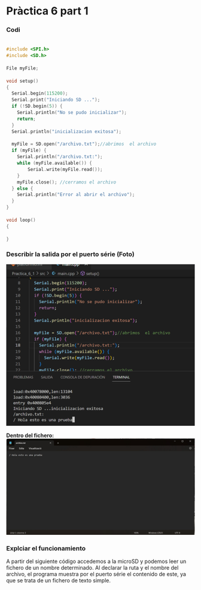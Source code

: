 # Pràctica 6 part 1

### Codi

```c

#include <SPI.h>
#include <SD.h>

File myFile;

void setup()
{
  Serial.begin(115200);
  Serial.print("Iniciando SD ...");
  if (!SD.begin(5)) {
    Serial.println("No se pudo inicializar");
    return;
  }
  Serial.println("inicializacion exitosa");
 
  myFile = SD.open("/archivo.txt");//abrimos  el archivo 
  if (myFile) {
    Serial.println("/archivo.txt:");
    while (myFile.available()) {
    	Serial.write(myFile.read());
    }
    myFile.close(); //cerramos el archivo
  } else {
    Serial.println("Error al abrir el archivo");
  }
}

void loop()
{
  
}

```

### Describir la salida por el puerto série (Foto)

![](Captura_p6_part1_lecturatargeta.png)

**Dentro del fichero:**
![](foto_sortida_p6_1.jpeg)

### Explciar el funcionamiento
A partir del siguiente código accedemos a la microSD y podemos leer un fichero de un nombre determinado. Al declarar la ruta y el nombre del archivo, el programa
muestra por el puerto série el contenido de este, ya que se trata de un fichero de texto simple.
